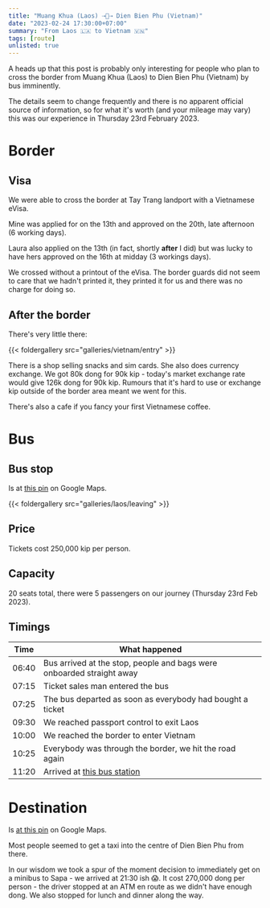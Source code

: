 ```yaml
---
title: "Muang Khua (Laos) ⇢🚐⇢ Dien Bien Phu (Vietnam)"
date: "2023-02-24 17:30:00+07:00"
summary: "From Laos 🇱🇦 to Vietnam 🇻🇳"
tags: [route]
unlisted: true
---
```


A heads up that this post is probably only interesting for people who plan to cross the border from Muang Khua (Laos) to Dien Bien Phu (Vietnam) by bus imminently.

The details seem to change frequently and there is no apparent official source of information, so for what it's worth (and your mileage may vary) this was our experience in Thursday 23rd February 2023.

# Border 
## Visa
We were able to cross the border at Tay Trang landport with a Vietnamese eVisa.

Mine was applied for on the 13th and approved on the 20th, late afternoon (6 working days).

Laura also applied on the 13th (in fact, shortly **after** I did) but was lucky to have hers approved on the 16th at midday (3 workings days).

We crossed without a printout of the eVisa. The border guards did not seem to care that we hadn't printed it, they printed it for us and there was no charge for doing so.

## After the border
There's very little there:

{{< foldergallery src="galleries/vietnam/entry" >}}

There is a shop selling snacks and sim cards. She also does currency exchange. We got 80k dong for 90k kip - today's market exchange rate would  give 126k dong for 90k kip. Rumours that it's hard to use or exchange kip outside of the border area meant we went for this.

There's also a cafe if you fancy your first Vietnamese coffee.

# Bus
## Bus stop
Is at [this pin](https://maps.app.goo.gl/Gz7dYT2KTVVk4viR7) on Google Maps.


{{< foldergallery src="galleries/laos/leaving" >}}

## Price
Tickets cost 250,000 kip per person.

## Capacity

20 seats total, there were 5 passengers on our journey (Thursday 23rd Feb 2023).

## Timings

| Time      | What happened |
| ----------- | ----------- |
| 06:40      | Bus arrived at the stop, people and bags were onboarded straight away       |
| 07:15   | Ticket sales man entered the bus      |
| 07:25 | The bus departed as soon as everybody had bought a ticket |
| 09:30 | We reached passport control to exit Laos |
| 10:00 | We reached the border to enter Vietnam |
| 10:25 | Everybody was through the border, we hit the road again |
| 11:20 | Arrived at [this bus station](https://maps.app.goo.gl/DuhgKdE4d6bVLcmJ6) |

# Destination

Is [at this pin](https://maps.app.goo.gl/DuhgKdE4d6bVLcmJ6) on Google Maps.

Most people seemed to get a taxi into the centre of Dien Bien Phu from there. 

In our wisdom we took a spur of the moment decision to immediately get on a minibus to Sapa - we arrived at 21:30 ish :scream:. It cost 270,000 dong per person - the driver stopped at an ATM en route as we didn't have enough dong. We also stopped for lunch and dinner along the way.
